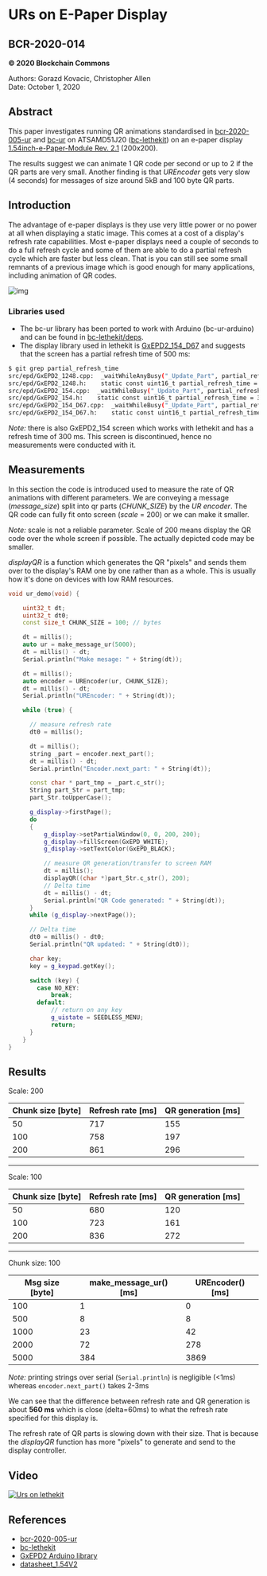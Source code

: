 # URs on E-Paper Display

## BCR-2020-014

**© 2020 Blockchain Commons**

Authors: Gorazd Kovacic, Christopher Allen<br/>
Date: October 1, 2020


## Abstract

This paper investigates running QR animations standardised in [bcr-2020-005-ur](https://github.com/BlockchainCommons/Research/blob/master/papers/bcr-2020-005-ur.md) and [bc-ur](https://github.com/BlockchainCommons/bc-ur/) on ATSAMD51J20 ([bc-lethekit](https://github.com/BlockchainCommons/bc-lethekit)) on an e-paper display [1.54inch-e-Paper-Module Rev. 2.1](https://www.waveshare.net/w/upload/e/e5/1.54inch_e-paper_V2_Datasheet.pdf) (200x200).

The results suggest we can animate 1 QR code per second or up to 2 if the QR parts are very small.
Another finding is that *UREncoder* gets very slow (4 seconds) for messages of size around 5kB and 100 byte QR parts.

## Introduction

The advantage of e-paper displays is they use very little power or no power at all when displaying a static image. This comes at a cost of a display's refresh rate capabilities.
Most e-paper displays need a couple of seconds to do a full refresh cycle and some of them are able to do a partial refresh cycle which are faster but less clean. That is you can still
see some small remnants of a previous image which is good enough for many applications, including animation of QR codes.

![img](https://i.ibb.co/g4pmJbr/epaper.jpg)

### Libraries used

* The bc-ur library has been ported to work with Arduino (bc-ur-arduino) and can be found in [bc-lethekit/deps](https://github.com/BlockchainCommons/bc-lethekit/tree/master/deps).
* The display library used in lethekit is [GxEPD2_154_D67](https://github.com/ZinggJM/GxEPD2) and suggests that the screen has a partial refresh time of 500 ms:

```bash
$ git grep partial_refresh_time
src/epd/GxEPD2_1248.cpp:  _waitWhileAnyBusy("_Update_Part", partial_refresh_time);
src/epd/GxEPD2_1248.h:    static const uint16_t partial_refresh_time = 1600; // ms, e.g. 1525001us
src/epd/GxEPD2_154.cpp:  _waitWhileBusy("_Update_Part", partial_refresh_time);
src/epd/GxEPD2_154.h:    static const uint16_t partial_refresh_time = 300; // ms, e.g. 290867us
src/epd/GxEPD2_154_D67.cpp:  _waitWhileBusy("_Update_Part", partial_refresh_time);
src/epd/GxEPD2_154_D67.h:    static const uint16_t partial_refresh_time = 500; // ms, e.g. 457282us
```

*Note:* there is also GxEPD2_154 screen which works with lethekit and has a refresh time of 300 ms. This screen is discontinued, hence no measurements were conducted with it.

## Measurements

In this section the code is introduced used to measure the rate of QR animations with different parameters.
We are conveying a message (*message_size*) split into qr parts (*CHUNK_SIZE*) by the *UR encoder*. The QR code can fully fit
onto screen (*scale* = 200) or we can make it smaller. 

*Note:* scale is not a reliable parameter. Scale of 200 means display the QR code over the whole screen if possible. The actually depicted code may
be smaller.


*displayQR* is a function which generates the QR "pixels" and sends them over to the display's RAM one by one rather than as a whole. This is usually
how it's done on devices with low RAM resources.


```cpp
void ur_demo(void) {

    uint32_t dt;
    uint32_t dt0;
    const size_t CHUNK_SIZE = 100; // bytes

    dt = millis();
    auto ur = make_message_ur(5000);
    dt = millis() - dt;
    Serial.println("Make mesage: " + String(dt));

    dt = millis();
    auto encoder = UREncoder(ur, CHUNK_SIZE);
    dt = millis() - dt;
    Serial.println("UREncoder: " + String(dt));

    while (true) {

      // measure refresh rate
      dt0 = millis();

      dt = millis();
      string _part = encoder.next_part();
      dt = millis() - dt;
      Serial.println("Encoder.next_part: " + String(dt));

      const char * part_tmp = _part.c_str();
      String part_Str = part_tmp;
      part_Str.toUpperCase();

      g_display->firstPage();
      do
      {
          g_display->setPartialWindow(0, 0, 200, 200);
          g_display->fillScreen(GxEPD_WHITE);
          g_display->setTextColor(GxEPD_BLACK);

          // measure QR generation/transfer to screen RAM
          dt = millis();
          displayQR((char *)part_Str.c_str(), 200);
          // Delta time
          dt = millis() - dt;
          Serial.println("QR Code generated: " + String(dt));
      }
      while (g_display->nextPage());

      // Delta time
      dt0 = millis() - dt0;
      Serial.println("QR updated: " + String(dt0));

      char key;
      key = g_keypad.getKey();

      switch (key) {
        case NO_KEY:
            break;
        default:
            // return on any key
            g_uistate = SEEDLESS_MENU;
            return;
      }
    }
}
```



## Results

Scale: 200

Chunk size [byte] | Refresh rate [ms]| QR generation [ms]
--- | --- | ---
50 | 717 | 155
100 | 758 | 197
200 | 861 | 296

------

Scale: 100

Chunk size [byte] | Refresh rate [ms]| QR generation [ms]
--- | --- | ---
50 | 680 | 120
100 | 723 | 161
200 | 836 | 272

-----

Chunk size: 100

Msg size [byte]| make_message_ur() [ms]| UREncoder() [ms]
--- | --- | ---
100 | 1 | 0
500 | 8 | 8
1000 | 23 | 42
2000 | 72 | 278
5000 | 384 | 3869
	

*Note:* printing strings over serial (`Serial.println`) is negligible (<1ms) whereas `encoder.next_part()` takes 2-3ms 

We can see that the difference between refresh rate and QR generation is about **560 ms** which is close (delta=60ms) to what the refresh rate
specified for this display is.

The refresh rate of QR parts is slowing down with their size. That is because the *displayQR* function has more "pixels" to generate and send to the
display controller.


## Video

[![Urs on lethekit](https://i.ibb.co/b35PPvs/epaperdisp.png)](https://lbry.tv/URs-on-LetheKit:d "URs on lethekit")

## References

* [bcr-2020-005-ur](https://github.com/BlockchainCommons/Research/blob/master/papers/bcr-2020-005-ur.md)
* [bc-lethekit](https://github.com/BlockchainCommons/bc-lethekit)
* [GxEPD2 Arduino library](https://github.com/ZinggJM/GxEPD2)
* [datasheet_1.54V2](https://www.waveshare.net/w/upload/e/e5/1.54inch_e-paper_V2_Datasheet.pdf)



